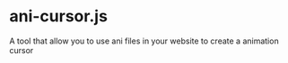 # ani-cursor.js
A tool that allow you to use ani files in your website to create a animation cursor
